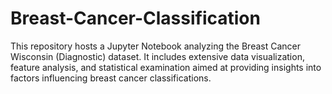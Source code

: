 # Breast-Cancer-Classification

This repository hosts a Jupyter Notebook analyzing the Breast Cancer Wisconsin (Diagnostic) dataset. It includes extensive data visualization, feature analysis, and statistical examination aimed at providing insights into factors influencing breast cancer classifications.
